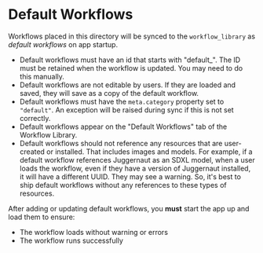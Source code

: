 # Default Workflows

Workflows placed in this directory will be synced to the `workflow_library` as
_default workflows_ on app startup.

- Default workflows must have an id that starts with "default\_". The ID must be retained when the workflow is updated. You may need to do this manually.
- Default workflows are not editable by users. If they are loaded and saved,
  they will save as a copy of the default workflow.
- Default workflows must have the `meta.category` property set to `"default"`.
  An exception will be raised during sync if this is not set correctly.
- Default workflows appear on the "Default Workflows" tab of the Workflow
  Library.
- Default workflows should not reference any resources that are user-created or installed. That includes images and models. For example, if a default workflow references Juggernaut as an SDXL model, when a user loads the workflow, even if they have a version of Juggernaut installed, it will have a different UUID. They may see a warning. So, it's best to ship default workflows without any references to these types of resources.

After adding or updating default workflows, you **must** start the app up and
load them to ensure:

- The workflow loads without warning or errors
- The workflow runs successfully
